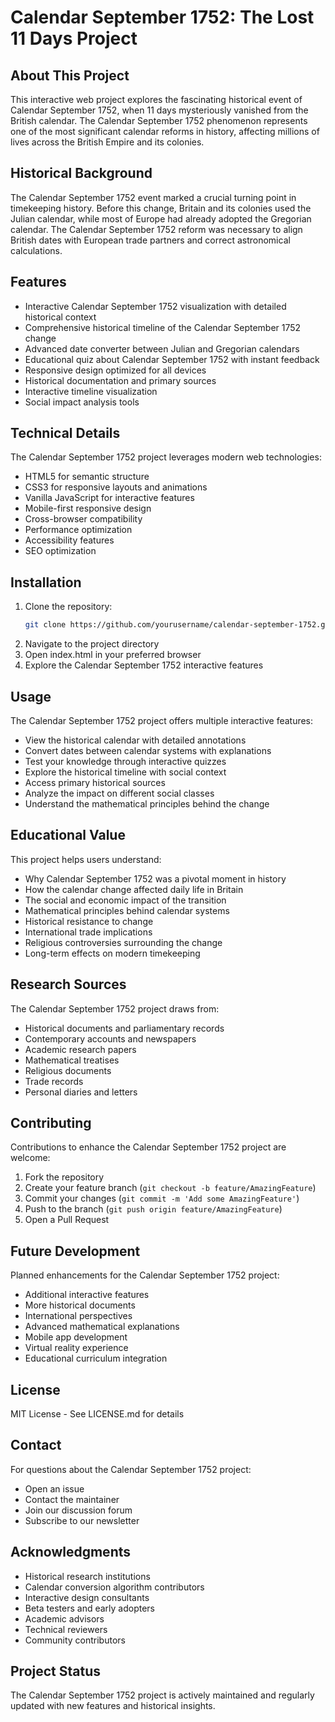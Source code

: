 # Calendar September 1752: The Lost 11 Days Project

## About This Project
This interactive web project explores the fascinating historical event of Calendar September 1752, when 11 days mysteriously vanished from the British calendar. The Calendar September 1752 phenomenon represents one of the most significant calendar reforms in history, affecting millions of lives across the British Empire and its colonies.

## Historical Background
The Calendar September 1752 event marked a crucial turning point in timekeeping history. Before this change, Britain and its colonies used the Julian calendar, while most of Europe had already adopted the Gregorian calendar. The Calendar September 1752 reform was necessary to align British dates with European trade partners and correct astronomical calculations.

## Features
- Interactive Calendar September 1752 visualization with detailed historical context
- Comprehensive historical timeline of the Calendar September 1752 change
- Advanced date converter between Julian and Gregorian calendars
- Educational quiz about Calendar September 1752 with instant feedback
- Responsive design optimized for all devices
- Historical documentation and primary sources
- Interactive timeline visualization
- Social impact analysis tools

## Technical Details
The Calendar September 1752 project leverages modern web technologies:
- HTML5 for semantic structure
- CSS3 for responsive layouts and animations
- Vanilla JavaScript for interactive features
- Mobile-first responsive design
- Cross-browser compatibility
- Performance optimization
- Accessibility features
- SEO optimization

## Installation
1. Clone the repository:
   ```bash
   git clone https://github.com/yourusername/calendar-september-1752.git
   ```
2. Navigate to the project directory
3. Open index.html in your preferred browser
4. Explore the Calendar September 1752 interactive features

## Usage
The Calendar September 1752 project offers multiple interactive features:
- View the historical calendar with detailed annotations
- Convert dates between calendar systems with explanations
- Test your knowledge through interactive quizzes
- Explore the historical timeline with social context
- Access primary historical sources
- Analyze the impact on different social classes
- Understand the mathematical principles behind the change

## Educational Value
This project helps users understand:
- Why Calendar September 1752 was a pivotal moment in history
- How the calendar change affected daily life in Britain
- The social and economic impact of the transition
- Mathematical principles behind calendar systems
- Historical resistance to change
- International trade implications
- Religious controversies surrounding the change
- Long-term effects on modern timekeeping

## Research Sources
The Calendar September 1752 project draws from:
- Historical documents and parliamentary records
- Contemporary accounts and newspapers
- Academic research papers
- Mathematical treatises
- Religious documents
- Trade records
- Personal diaries and letters

## Contributing
Contributions to enhance the Calendar September 1752 project are welcome:
1. Fork the repository
2. Create your feature branch (`git checkout -b feature/AmazingFeature`)
3. Commit your changes (`git commit -m 'Add some AmazingFeature'`)
4. Push to the branch (`git push origin feature/AmazingFeature`)
5. Open a Pull Request

## Future Development
Planned enhancements for the Calendar September 1752 project:
- Additional interactive features
- More historical documents
- International perspectives
- Advanced mathematical explanations
- Mobile app development
- Virtual reality experience
- Educational curriculum integration

## License
MIT License - See LICENSE.md for details

## Contact
For questions about the Calendar September 1752 project:
- Open an issue
- Contact the maintainer
- Join our discussion forum
- Subscribe to our newsletter

## Acknowledgments
- Historical research institutions
- Calendar conversion algorithm contributors
- Interactive design consultants
- Beta testers and early adopters
- Academic advisors
- Technical reviewers
- Community contributors

## Project Status
The Calendar September 1752 project is actively maintained and regularly updated with new features and historical insights.
